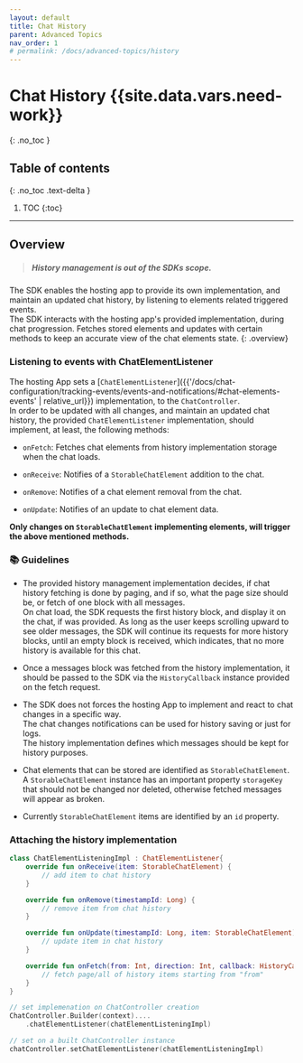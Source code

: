 ```yaml
---
layout: default
title: Chat History
parent: Advanced Topics
nav_order: 1
# permalink: /docs/advanced-topics/history
---
```


# Chat History {{site.data.vars.need-work}}
{: .no_toc }

## Table of contents
{: .no_toc .text-delta }

1. TOC
{:toc}

---

## Overview
> ##### History management is out of the SDKs scope.  

The SDK enables the hosting app to provide its own implementation, and maintain an updated chat history, by listening to elements related triggered events.   
The SDK interacts with the hosting app's provided implementation, during chat progression. Fetches stored elements and updates with certain methods to keep an accurate view of the chat elements state.
{: .overview}

### Listening to events with ChatElementListener
The hosting App sets a [`ChatElementListener`]({{'/docs/chat-configuration/tracking-events/events-and-notifications/#chat-elements-events' | relative_url}}) implementation, to the `ChatController`.   
In order to be updated with all changes, and maintain an updated chat history, the provided `ChatElementListener` implementation, should implement, at least, the following methods:

- `onFetch`: Fetches chat elements from history implementation storage when the chat loads.   

- `onReceive`: Notifies of a `StorableChatElement` addition to the chat. 

- `onRemove`: Notifies of a chat element removal from the chat. 

- `onUpdate`: Notifies of an update to chat element data. 

**Only changes on `StorableChatElement` implementing elements, will trigger the above mentioned methods.**
### 📚  Guidelines
- The provided history management implementation decides, if chat history fetching is done by paging, and if so, what the page size should be, or fetch of one block with all messages.  
On chat load,  the SDK requests the first history block, and display it on the chat, if was provided. As long as the user keeps scrolling upward to see older messages, the SDK will continue its requests for more history blocks, until an empty block is received, which indicates, that no more history is available for this chat.

- Once a messages block was fetched from the history implementation, it should be passed to the SDK via the `HistoryCallback` instance provided on the fetch request.

- The SDK does not forces the hosting App to implement and react to chat changes in a specific way.  
The chat changes notifications can be used for history saving or just for logs.  
The history implementation defines which messages should be kept for history purposes.

- Chat elements that can be stored are identified as `StorableChatElement`.   
A `StorableChatElement` instance has an important property `storageKey` that should not be changed nor deleted, otherwise fetched messages will appear as broken.   

- Currently `StorableChatElement` items are identified by an `id` property.


### Attaching the history implementation 
```kotlin
class ChatElementListeningImpl : ChatElementListener{
    override fun onReceive(item: StorableChatElement) {
        // add item to chat history
    }

    override fun onRemove(timestampId: Long) {
        // remove item from chat history
    }

    override fun onUpdate(timestampId: Long, item: StorableChatElement) {
        // update item in chat history
    }

    override fun onFetch(from: Int, direction: Int, callback: HistoryCallback?) {
        // fetch page/all of history items starting from "from"
    }
}

// set implemenation on ChatController creation
ChatController.Builder(context)....
    .chatElementListener(chatElementListeningImpl)

// set on a built ChatController instance
chatController.setChatElementListener(chatElementListeningImpl)
```

























